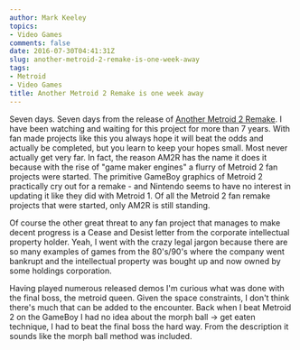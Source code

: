 ```yaml
---
author: Mark Keeley
topics:
- Video Games
comments: false
date: 2016-07-30T04:41:31Z
slug: another-metroid-2-remake-is-one-week-away
tags:
- Metroid
- Video Games
title: Another Metroid 2 Remake is one week away
---
```


Seven days. Seven days from the release of [Another Metroid 2 Remake](http://metroid2remake.blogspot.com/). I have been watching and waiting for this project for more than 7 years. With fan made projects like this you always hope it will beat the odds and actually be completed, but you learn to keep your hopes small. Most never actually get very far. In fact, the reason AM2R has the name it does it because with the rise of "game maker engines" a flurry of Metroid 2 fan projects were started. The primitive GameBoy graphics of Metroid 2 practically cry out for a remake - and Nintendo seems to have no interest in updating it like they did with Metroid 1. Of all the Metroid 2 fan remake projects that were started, only AM2R is still standing.

Of course the other great threat to any fan project that manages to make decent progress is a Cease and Desist letter from the corporate intellectual property holder. Yeah, I went with the crazy legal jargon because there are so many examples of games from the 80's/90's where the company went bankrupt and the intellectual property was bought up and now owned by some holdings corporation.

Having played numerous released demos I'm curious what was done with the final boss, the metroid queen. Given the space constraints, I don't think there's much that can be added to the encounter. Back when I beat Metroid 2 on the GameBoy I had no idea about the morph ball -> get eaten technique, I had to beat the final boss the hard way. From the description it sounds like the morph ball method was included.

<!--more-->

